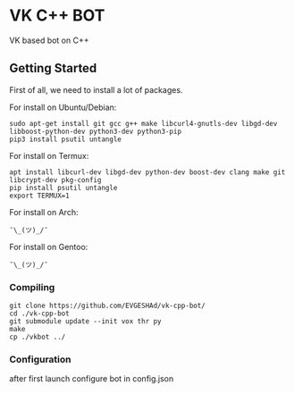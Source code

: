 # VK C++ BOT

VK based bot on C++

## Getting Started

First of all, we need to install a lot of packages.

For install on Ubuntu/Debian:
```
sudo apt-get install git gcc g++ make libcurl4-gnutls-dev libgd-dev libboost-python-dev python3-dev python3-pip
pip3 install psutil untangle
````
For install on Termux:
```
apt install libcurl-dev libgd-dev python-dev boost-dev clang make git libcrypt-dev pkg-config
pip install psutil untangle
export TERMUX=1
```
For install on Arch:
```
¯\_(ツ)_/¯
```
For install on Gentoo:
```
¯\_(ツ)_/¯
```
### Compiling

```
git clone https://github.com/EVGESHAd/vk-cpp-bot/
cd ./vk-cpp-bot
git submodule update --init vox thr py
make
cp ./vkbot ../
```

### Configuration
after first launch configure bot in config.json
